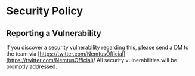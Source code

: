 # Security Policy

## Reporting a Vulnerability

If you discover a security vulnerability regarding this, please send a DM to the team via [https://twitter.com/NemtusOfficial](https://twitter.com/NemtusOfficial)! All security vulnerabilities will be promptly addressed.
